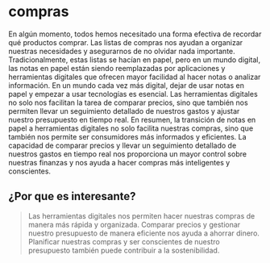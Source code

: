 # compras
En algún momento, todos hemos necesitado una forma efectiva de recordar qué productos comprar. Las listas de compras nos ayudan a organizar nuestras necesidades y asegurarnos de no olvidar nada importante. Tradicionalmente, estas listas se hacían en papel, pero en un mundo digital, las notas en papel están siendo reemplazadas por aplicaciones y herramientas digitales que ofrecen mayor facilidad al hacer notas o analizar información. En un mundo cada vez más digital, dejar de usar notas en papel y empezar a usar tecnologías es esencial. Las herramientas digitales no solo nos facilitan la tarea de comparar precios, sino que también nos permiten llevar un seguimiento detallado de nuestros gastos y ajustar nuestro presupuesto en tiempo real. 
En resumen, la transición de notas en papel a herramientas digitales no solo facilita nuestras compras, sino que también nos permite ser consumidores más informados y eficientes. La capacidad de comparar precios y llevar un seguimiento detallado de nuestros gastos en tiempo real nos proporciona un mayor control sobre nuestras finanzas y nos ayuda a hacer compras más inteligentes y conscientes.

## ¿Por que es interesante?
> Las herramientas digitales nos permiten hacer nuestras compras de manera más rápida y organizada.
> Comparar precios y gestionar nuestro presupuesto de manera eficiente nos ayuda a ahorrar dinero.
> Planificar nuestras compras y ser conscientes de nuestro presupuesto también puede contribuir a la sostenibilidad.
